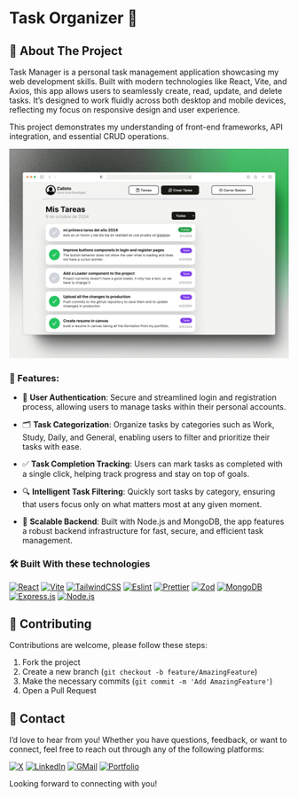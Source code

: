 # Task Organizer 📃

## 📖 About The Project

Task Manager is a personal task management application showcasing my web development skills. Built with modern technologies like React, Vite, and Axios, this app allows users to seamlessly create, read, update, and delete tasks. It’s designed to work fluidly across both desktop and mobile devices, reflecting my focus on responsive design and user experience.

This project demonstrates my understanding of front-end frameworks, API integration, and essential CRUD operations.

[![Product Name Screen Shot][product-screenshot]][Project-URL]

### 🌟 Features:

- 🔐 **User Authentication**: Secure and streamlined login and registration process, allowing users to manage tasks within their personal accounts.

- 🗂️ **Task Categorization**: Organize tasks by categories such as Work, Study, Daily, and General, enabling users to filter and prioritize their tasks with ease.

- ✅ **Task Completion Tracking**: Users can mark tasks as completed with a single click, helping track progress and stay on top of goals.

- 🔍 **Intelligent Task Filtering**: Quickly sort tasks by category, ensuring that users focus only on what matters most at any given moment.

- 💾 **Scalable Backend**: Built with Node.js and MongoDB, the app features a robust backend infrastructure for fast, secure, and efficient task management.

### 🛠️ Built With these technologies

[![React][React Badge]][React URL] [![Vite][Vite Badge]][Vite URL] [![TailwindCSS][TailwindCSS Badge]][TailwindCSS URL] [![Eslint][Eslint Badge]][Eslint URL] [![Prettier][Prettier Badge]][Prettier URL] [![Zod][Zod Badge]][Zod URL] [![MongoDB][MongoDB Badge]][MongoDB URL] [![Express.js][Express.js Badge]][Express.js URL] [![Node.js][Node.js Badge]][Node.js URL]

## 🤝 Contributing

Contributions are welcome, please follow these steps:

1. Fork the project
2. Create a new branch (`git checkout -b feature/AmazingFeature`)
3. Make the necessary commits (`git commit -m 'Add AmazingFeature'`)
4. Open a Pull Request

## 📧 Contact

I’d love to hear from you! Whether you have questions, feedback, or want to connect, feel free to reach out through any of the following platforms:

[![X][X Badge]][X URL] [![LinkedIn][LinkedIn Badge]][LinkedIn URL] [![GMail][GMail Badge]][GMail URL] [![Portfolio][Portfolio Badge]][Portfolio URL]

Looking forward to connecting with you!

[X Badge]: https://img.shields.io/badge/X-000000.svg?style=for-the-badge&logo=X&logoColor=white
[X URL]: https://x.com/Calisto_dev
[LinkedIn Badge]: https://img.shields.io/badge/LinkedIn-0A66C2.svg?style=for-the-badge&logo=LinkedIn&logoColor=white
[LinkedIn URL]: https://linkedin.com/in/carlos-bolano
[GMail Badge]: https://img.shields.io/badge/Gmail-EA4335.svg?style=for-the-badge&logo=Gmail&logoColor=white
[GMail URL]: mailto:carlostutos828@gmail.com
[Portfolio badge]: https://img.shields.io/badge/Portfolio-000000.svg?style=for-the-badge&logo=portfolio&logoColor=white
[Portfolio URL]: https://carlos-bolano.vercel.app
[product-screenshot]: ./src/assets/task-organizer-screenshot.png
[Project-URL]: https://manejador-de-tareas.vercel.app
[React Badge]: https://img.shields.io/badge/React-61DAFB.svg?style=for-the-badge&logo=React&logoColor=black
[React URL]: https://react.dev/
[TailwindCSS Badge]: https://img.shields.io/badge/Tailwind%20CSS-06B6D4.svg?style=for-the-badge&logo=Tailwind-CSS&logoColor=white
[TailwindCSS URL]: https://tailwindcss.com/
[Eslint Badge]: https://img.shields.io/badge/ESLint-4B32C3.svg?style=for-the-badge&logo=ESLint&logoColor=white
[Eslint URL]: https://eslint.org/
[Prettier Badge]: https://img.shields.io/badge/Prettier-F7B93E.svg?style=for-the-badge&logo=Prettier&logoColor=black
[Prettier URL]: https://prettier.io/
[Vite Badge]: https://img.shields.io/badge/Vite-646CFF.svg?style=for-the-badge&logo=Vite&logoColor=white
[Vite URL]: https://vitejs.dev/
[Zod Badge]: https://img.shields.io/badge/Zod-3E67B1.svg?style=for-the-badge&logo=Zod&logoColor=white
[Zod URL]: https://zod.dev/
[MongoDB Badge]: https://img.shields.io/badge/MongoDB-47A248.svg?style=for-the-badge&logo=MongoDB&logoColor=white
[MongoDB URL]: https://www.mongodb.com/
[Express.js Badge]: https://img.shields.io/badge/Express.js-000000.svg?style=for-the-badge&logo=Express&logoColor=white
[Express.js URL]: https://expressjs.com/
[Node.js Badge]: https://img.shields.io/badge/Node.js-339933.svg?style=for-the-badge&logo=Node.js&logoColor=white
[Node.js URL]: https://nodejs.org/
